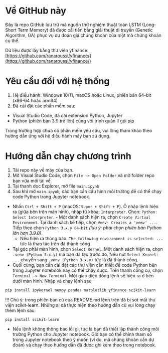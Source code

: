 # Về GitHub này
Đây là repo GitHub lưu trữ mã nguồn thử nghiệm thuật toán LSTM (Long-Short Term Memory) đã được cải tiến bằng giải thuật di truyền (Genetic Algorithm, GA) phục vụ dự đoán giá chứng khoán của một mã chứng khoán cụ thể.

Dữ liệu được lấy bằng thư viên yfinance: [https://github.com/ranaroussi/yfinance/](https://github.com/ranaroussi/yfinance/)

# Yêu cầu đối với hệ thống
1. Hệ điều hành: Windows 10/11, macOS hoặc Linux, phiên bản 64-bit (x86-64 hoặc arm64)
2. Đã cài đặt các phần mềm sau:
- Visual Studio Code, đã cài extension Python, Jupyter
- Python (phiên bản 3.9 trở lên) cùng với trình quản lí gói pip

Trong trường hợp chưa có phần mềm yêu cầu, vui lòng tham khảo theo hướng dẫn ứng với hệ điều hành máy bạn sử dụng.

# Hướng dẫn chạy chương trình
1. Tải repo này về máy của bạn.
2. Mở Visual Studio Code, chọn `File -> Open Folder` và mở folder repo bạn vừa mới tải về
3. Tại thanh dọc Explorer, mở file `main.ipynb`
4. Sau khi mở `main.ipynb`, các bạn cần cấu hình môi trường để có thể chạy code Python trong Jupyter notebook.
- Nhấn `Ctrl + Shift + P` (macOS: `Super + Shift + P`). Ô nhập lệnh hiện ra (giữa bên trên màn hình), nhập từ khóa: `Interpreter`. Chọn: `Python: Select Interpreter`. - Một danh sách hiện ra, chọn `Create Virtual Environment`. Tại danh sách kế tiếp, chọn `Venv: Creates a 'vemv' ...`. Tiếp theo chọn `Python 3.x.y 64-bit` _(lưu ý: phải chọn phiên bản Python lớn hơn 3.9.0)_.
    - Nếu hiện ra thông báo: `The following environment is selected: ...` tức là thao tác trên đã thành công
- Tại góc phải màn hình, chọn `Select Kernel`. Một danh sách hiện ra, chọn `.venv (Python 3.x.y)` mà bạn đã tạo trước đó. Nếu nút `Select Kernel: ...` chuyển sang `.venv (Python 3.x.y)` tức là đã thành công.
- Cuối cùng, bạn cần cài đặt các thư viện cần thiết để code Python bên trong Jupyter notebook này có thể chạy được. Trên thanh công cụ, chọn `Terminal -> New Terminal`. Một giao diện dòng lệnh sẽ hiện ra ở bên dưới màn hình. Nhập và chạy lệnh sau:
```zsh
pip install ipykernel numpy pandas matplotlib yfinance scikit-learn
```
!!! Chú ý: trong phiên bản cũ của README.md lệnh trên đã bị sót mất thư viện scikit-learn. Những ai dã thực hiện theo hướng dẫn cũ vui lòng chạy thêm lệnh sau:
```
pip install scikit-learn
```
- Nếu lệnh không thông báo lỗi gì, tức là bạn đã thiết lập thành công môi trường Python cho Jupyter notebook. Giờ bạn có thể chỉnh tham số trong Jupyter notebook theo ý muốn (ví dụ, mã chứng khoán cần dự đoán) và chạy theo hướng dẫn đã được ghi kèm theo trong notebook.
